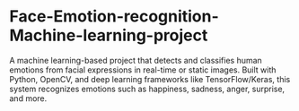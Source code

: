 # Face-Emotion-recognition-Machine-learning-project
A machine learning-based project that detects and classifies human emotions from facial expressions in real-time or static images. Built with Python, OpenCV, and deep learning frameworks like TensorFlow/Keras, this system recognizes emotions such as happiness, sadness, anger, surprise, and more.
